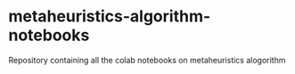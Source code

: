 # metaheuristics-algorithm-notebooks
Repository containing all the colab notebooks on metaheuristics alogorithm 
